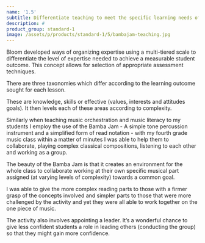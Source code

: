 ```yaml
---
name: '1.5'
subtitle: Differentiate teaching to meet the specific learning needs of students across the full range of abilities
description: #
product_group: standard-1
image: /assets/p/products/standard-1/5/bambajam-teaching.jpg
---
```

Bloom developed ways of organizing expertise using a multi-tiered scale to differentiate the level of expertise needed to achieve a measurable student outcome. This concept allows for selection of appropriate assessment techniques.  

There are three taxonomies which differ according to the learning outcome sought for each lesson.

These are knowledge, skills or effective (values, interests and attitudes goals). It then levels each of these areas according to complexity.

Similarly when teaching music orchestration and music literacy to my students I employ the use of the Bamba Jam - A  simple tone percussion instrument and a simplified form of read notation - with my fourth grade music class within a matter of minutes I was able to help them to collaborate, playing complex classical compositions, listening to each other and working as a group.  

The beauty of the Bamba Jam is that it creates an environment for the whole class to collaborate working at their own specific musical part assigned (at varying levels of complexity) towards a common goal.

I was able to give the more complex reading parts to those with a firmer grasp of the concepts involved and simpler parts to those that were more challenged by the activity and yet they were all able to work together on the one piece of music.

The activity also involves appointing a leader. It’s a wonderful chance to give less confident students a role in leading others (conducting the group) so that they might gain more confidence.
